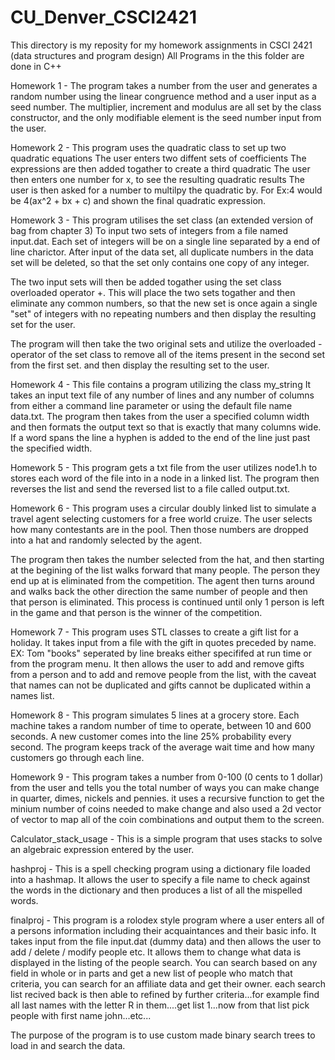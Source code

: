 # CU_Denver_CSCI2421

This directory is my reposity for my homework assignments in CSCI 2421 (data structures and program design)
All Programs in the this folder are done in C++

Homework 1 - 
The program takes a number from the user and generates a random
number using the linear congruence method and a user input as a seed number.
The multiplier, increment and modulus are all set by the class constructor,
and the only modifiable element is the seed number input from the user.

Homework 2 -
This program uses the quadratic class to set up two quadratic equations
The user enters two diffent sets of coefficients
The expressions are then added togather to create a third quadratic
The user then enters one number for x, to see the resulting quadratic results
The user is then asked for a number to multilpy the quadratic by.
For Ex:4 would be 4(ax^2 + bx + c) and shown the final quadratic expression.

Homework 3 -
This program utilises the set class (an extended version of bag from chapter 3)
To input two sets of integers from a file named input.dat.  Each set of integers will be on a single line
separated by a end of line charictor.  After input of the data set, all duplicate numbers in the data set
will be deleted, so that the set only contains one copy of any integer.

The two input sets will then be added togather using the set class overloaded operator +.  This will
place the two sets togather and then eliminate any common numbers, so that the new set is once again a single
"set" of integers with no repeating numbers and then display the resulting set for the user.

The program will then take the two original sets and utilize the overloaded - operator of the set class
to remove all of the items present in the second set from the first set.  and then display the resulting set
to the user.

Homework 4 -
This file contains a program utilizing the class my_string 
It takes an input text file of any number of lines and any number of columns from
either a command line parameter or using the default file name data.txt.
The program then takes from the user a specified column width and then formats the output
text so that is exactly that many columns wide.  If a word spans the line a hyphen
is added to the end of the line just past the specified width.

Homework 5 -
This program gets a txt file from the user utilizes node1.h to stores each word of the file
into in a node in a linked list. The program then reverses the list and send the reversed list
to a file called output.txt.

Homework 6 -
This program uses a circular doubly linked list to simulate a travel agent selecting customers for 
a free world cruize.  The user selects how many contestants are in the pool.
Then those numbers are dropped into a hat and randomly selected by the agent.

The program then takes the number selected from the hat, and then starting at the begining of the list
walks forward that many people.  The person they end up at is eliminated from the competition.  The agent
then turns around and walks back the other direction the same number of people and then that person
is eliminated.  This process is continued until only 1 person is left in the game and that person
is the winner of the competition.

Homework 7 -
This program uses STL classes to create a gift list for a holiday.  It takes input from a file with the gift in quotes preceded by
name.  EX: Tom "books" seperated by line breaks either specififed at run time or from the program menu.  It then allows the user
to add and remove gifts from a person and to add and remove people from the list, with the caveat that names can not be duplicated
and gifts cannot be duplicated within a names list.

Homework 8 -
This program simulates 5 lines at a grocery store.  Each machine takes a random number of time
to operate, between 10 and 600 seconds.  A new customer comes into the line 25% probability every second.
The program keeps track of the average wait time and how many customers go through each line.

Homework 9 -
This program takes a number from 0-100 (0 cents to 1 dollar) from the user and tells you the
total number of ways you can make change in quarter, dimes, nickels and pennies.
it uses a recursive function to get the minium number of coins needed to make change
and also used a 2d vector of vector<int> to map all of the coin combinations and 
output them to the screen.

Calculator_stack_usage - 
This is a simple program that uses stacks to solve an algebraic expression entered by the user.

hashproj - 
This is a spell checking program using a dictionary file loaded into a hashmap.  It allows the user to specify a file name to check against the words in the dictionary and then produces a list of all the mispelled words.

finalproj - 
This program is a rolodex style program where a user enters all of a persons information including their acquaintances and their basic info.  It takes input from the file input.dat (dummy data) and then allows the user to add / delete / modify people etc.  It allows them to change what data is displayed in the listing of the people search.  You can search based on any field in whole or in parts and get a new list of people who match that criteria, you can search for an affiliate data and get their owner.  each search list recived back is then able to refined by further criteria...for example find all last names with the letter R in them....get list 1...now from that list pick people with first name john...etc...

The purpose of the program is to use custom made binary search trees to load in and search the data.
